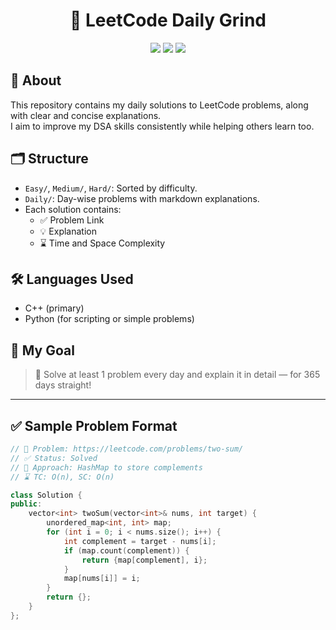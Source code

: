 <h1 align="center">🧠 LeetCode Daily Grind</h1>
<p align="center">
  <img src="https://img.shields.io/badge/Problems%20Solved-02-orange?style=for-the-badge" />
  <img src="https://img.shields.io/badge/Language-C++/Python-blue?style=for-the-badge" />
  <img src="https://img.shields.io/badge/Updated-Daily-success?style=for-the-badge" />
</p>

## 📘 About

This repository contains my daily solutions to LeetCode problems, along with clear and concise explanations.  
I aim to improve my DSA skills consistently while helping others learn too.

## 🗂️ Structure

- `Easy/`, `Medium/`, `Hard/`: Sorted by difficulty.
- `Daily/`: Day-wise problems with markdown explanations.
- Each solution contains:
  - ✅ Problem Link
  - 💡 Explanation
  - ⌛ Time and Space Complexity

## 🛠️ Languages Used
- C++ (primary)
- Python (for scripting or simple problems)

## 📅 My Goal
> 📌 Solve at least 1 problem every day and explain it in detail — for 365 days straight!

---

## ✅ Sample Problem Format

```cpp
// 📌 Problem: https://leetcode.com/problems/two-sum/
// ✅ Status: Solved
// 🧠 Approach: HashMap to store complements
// ⌛ TC: O(n), SC: O(n)

class Solution {
public:
    vector<int> twoSum(vector<int>& nums, int target) {
        unordered_map<int, int> map;
        for (int i = 0; i < nums.size(); i++) {
            int complement = target - nums[i];
            if (map.count(complement)) {
                return {map[complement], i};
            }
            map[nums[i]] = i;
        }
        return {};
    }
};
